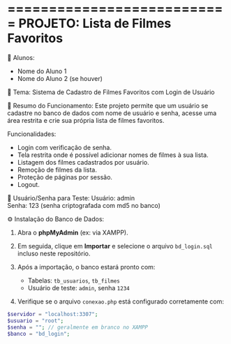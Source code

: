 ===========================
PROJETO: Lista de Filmes Favoritos
===========================

👤 Alunos:
- Nome do Aluno 1
- Nome do Aluno 2 (se houver)

📌 Tema:
Sistema de Cadastro de Filmes Favoritos com Login de Usuário

📄 Resumo do Funcionamento:
Este projeto permite que um usuário se cadastre no banco de dados com nome de usuário e senha, acesse uma área restrita e crie sua própria lista de filmes favoritos.

Funcionalidades:
- Login com verificação de senha.
- Tela restrita onde é possível adicionar nomes de filmes à sua lista.
- Listagem dos filmes cadastrados por usuário.
- Remoção de filmes da lista.
- Proteção de páginas por sessão.
- Logout.

🔑 Usuário/Senha para Teste:
Usuário: admin  
Senha: 123 (senha criptografada com md5 no banco)

⚙️ Instalação do Banco de Dados:

1. Abra o **phpMyAdmin** (ex: via XAMPP).

2. Em seguida, clique em **Importar** e selecione o arquivo `bd_login.sql` incluso neste repositório.

3. Após a importação, o banco estará pronto com:
   - Tabelas: `tb_usuarios`, `tb_filmes`
   - Usuário de teste: `admin`, senha `1234`

4. Verifique se o arquivo `conexao.php` está configurado corretamente com:

```php
$servidor = "localhost:3307";
$usuario = "root";
$senha = ""; // geralmente em branco no XAMPP
$banco = "bd_login";
